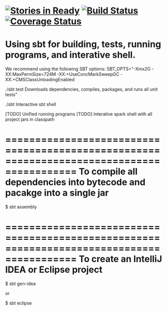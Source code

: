 [![Stories in Ready](https://badge.waffle.io/malcolmgreaves/bigmlbook.png?label=ready&title=Ready)](https://waffle.io/malcolmgreaves/bigmlbook)
[![Build Status](https://travis-ci.org/malcolmgreaves/bigmlbook.svg?branch=master)](https://travis-ci.org/malcolmgreaves/bigmlbook) [![Coverage Status](https://img.shields.io/coveralls/malcolmgreaves/bigmlbook.svg)](https://coveralls.io/r/malcolmgreaves/bigmlbook)
==========================================================================================
Using sbt for building, tests, running programs, and interative shell.
==========================================================================================

We recommend using the following SBT options:
	 SBT_OPTS="-Xmx2G -XX:MaxPermSize=724M  -XX:+UseConcMarkSweepGC  -XX:+CMSClassUnloadingEnabled

./sbt test
	Downloads dependencies, compiles, packages, and runs all unit tests" 

./sbt
	Interactive sbt shell

[TODO] Unified running programs
[TODO] Interative spark shell with all project jars in classpath

==========================================================================================
To compile all dependencies into bytecode and pacakge into a single jar
==========================================================================================

$ sbt assembly

==========================================================================================
To create an IntelliJ IDEA or Eclipse project
==========================================================================================

$ sbt gen-idea

or

$ sbt eclipse
